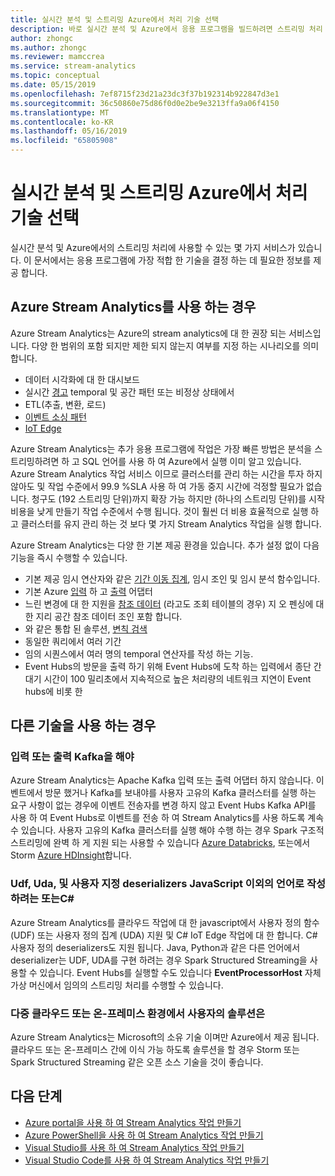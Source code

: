 ```yaml
---
title: 실시간 분석 및 스트리밍 Azure에서 처리 기술 선택
description: 바로 실시간 분석 및 Azure에서 응용 프로그램을 빌드하려면 스트리밍 처리 기술 선택 하는 방법에 알아봅니다.
author: zhongc
ms.author: zhongc
ms.reviewer: mamccrea
ms.service: stream-analytics
ms.topic: conceptual
ms.date: 05/15/2019
ms.openlocfilehash: 7ef8715f23d21a23dc3f37b192314b922847d3e1
ms.sourcegitcommit: 36c50860e75d86f0d0e2be9e3213ffa9a06f4150
ms.translationtype: MT
ms.contentlocale: ko-KR
ms.lasthandoff: 05/16/2019
ms.locfileid: "65805908"
---
```

# <a name="choose-a-real-time-analytics-and-streaming-processing-technology-on-azure"></a>실시간 분석 및 스트리밍 Azure에서 처리 기술 선택

실시간 분석 및 Azure에서의 스트리밍 처리에 사용할 수 있는 몇 가지 서비스가 있습니다. 이 문서에서는 응용 프로그램에 가장 적합 한 기술을 결정 하는 데 필요한 정보를 제공 합니다.

## <a name="when-to-use-azure-stream-analytics"></a>Azure Stream Analytics를 사용 하는 경우

Azure Stream Analytics는 Azure의 stream analytics에 대 한 권장 되는 서비스입니다. 다양 한 범위의 포함 되지만 제한 되지 않는지 여부를 지정 하는 시나리오를 의미 합니다.

* 데이터 시각화에 대 한 대시보드
* 실시간 [경고](stream-analytics-set-up-alerts.md) temporal 및 공간 패턴 또는 비정상 상태에서
* ETL(추출, 변환, 로드)
* [이벤트 소싱 패턴](/azure/architecture/patterns/event-sourcing.md)
* [IoT Edge](stream-analytics-edge.md)

Azure Stream Analytics는 추가 응용 프로그램에 작업은 가장 빠른 방법은 분석을 스트리밍하려면 하 고 SQL 언어를 사용 하 여 Azure에서 실행 이미 알고 있습니다. Azure Stream Analytics 작업 서비스 이므로 클러스터를 관리 하는 시간을 투자 하지 않아도 및 작업 수준에서 99.9 %SLA 사용 하 여 가동 중지 시간에 걱정할 필요가 없습니다. 청구도 (192 스트리밍 단위)까지 확장 가능 하지만 (하나의 스트리밍 단위)를 시작 비용을 낮게 만들기 작업 수준에서 수행 됩니다. 것이 훨씬 더 비용 효율적으로 실행 하 고 클러스터를 유지 관리 하는 것 보다 몇 가지 Stream Analytics 작업을 실행 합니다.

Azure Stream Analytics는 다양 한 기본 제공 환경을 있습니다. 추가 설정 없이 다음 기능을 즉시 수행할 수 있습니다.

* 기본 제공 임시 연산자와 같은 [기간 이동 집계](stream-analytics-window-functions.md), 임시 조인 및 임시 분석 함수입니다.
* 기본 Azure [입력](stream-analytics-add-inputs.md) 하 고 [출력](stream-analytics-define-outputs.md) 어댑터
* 느린 변경에 대 한 지원을 [참조 데이터](stream-analytics-use-reference-data.md) (라고도 조회 테이블의 경우) 지 오 펜싱에 대 한 지리 공간 참조 데이터 조인 포함 합니다.
* 와 같은 통합 된 솔루션, [변칙 검색](stream-analytics-machine-learning-anomaly-detection.md)
* 동일한 쿼리에서 여러 기간
* 임의 시퀀스에서 여러 명의 temporal 연산자를 작성 하는 기능.
* Event Hubs의 방문을 출력 하기 위해 Event Hubs에 도착 하는 입력에서 종단 간 대기 시간이 100 밀리초에서 지속적으로 높은 처리량의 네트워크 지연이 Event hubs에 비롯 한

## <a name="when-to-use-other-technologies"></a>다른 기술을 사용 하는 경우

### <a name="you-need-to-input-from-or-output-to-kafka"></a>입력 또는 출력 Kafka을 해야

Azure Stream Analytics는 Apache Kafka 입력 또는 출력 어댑터 하지 않습니다. 이벤트에서 방문 했거나 Kafka를 보내야를 사용자 고유의 Kafka 클러스터를 실행 하는 요구 사항이 없는 경우에 이벤트 전송자를 변경 하지 않고 Event Hubs Kafka API를 사용 하 여 Event Hubs로 이벤트를 전송 하 여 Stream Analytics를 사용 하도록 계속 수 있습니다. 사용자 고유의 Kafka 클러스터를 실행 해야 수행 하는 경우 Spark 구조적 스트리밍에 완벽 하 게 지원 되는 사용할 수 있습니다 [Azure Databricks](../azure-databricks/index.yml), 또는에서 Storm [Azure HDInsight](../hdinsight/storm/apache-storm-tutorial-get-started-linux.md)합니다.

### <a name="you-want-to-write-udfs-udas-and-custom-deserializers-in-a-language-other-than-javascript-or-c"></a>Udf, Uda, 및 사용자 지정 deserializers JavaScript 이외의 언어로 작성 하려는 또는C#

Azure Stream Analytics를 클라우드 작업에 대 한 javascript에서 사용자 정의 함수 (UDF) 또는 사용자 정의 집계 (UDA) 지원 및 C# IoT Edge 작업에 대 한 합니다. C#사용자 정의 deserializers도 지원 됩니다. Java, Python과 같은 다른 언어에서 deserializer는 UDF, UDA를 구현 하려는 경우 Spark Structured Streaming을 사용할 수 있습니다. Event Hubs를 실행할 수도 있습니다 **EventProcessorHost** 자체 가상 머신에서 임의의 스트리밍 처리를 수행할 수 있습니다.

### <a name="your-solution-is-in-a-multi-cloud-or-on-premises-environment"></a>다중 클라우드 또는 온-프레미스 환경에서 사용자의 솔루션은

Azure Stream Analytics는 Microsoft의 소유 기술 이며만 Azure에서 제공 됩니다. 클라우드 또는 온-프레미스 간에 이식 가능 하도록 솔루션을 할 경우 Storm 또는 Spark Structured Streaming 같은 오픈 소스 기술을 것이 좋습니다.

## <a name="next-steps"></a>다음 단계

* [Azure portal을 사용 하 여 Stream Analytics 작업 만들기](stream-analytics-quick-create-portal.md)
* [Azure PowerShell을 사용 하 여 Stream Analytics 작업 만들기](stream-analytics-quick-create-powershell.md)
* [Visual Studio를 사용 하 여 Stream Analytics 작업 만들기](stream-analytics-quick-create-vs.md)
* [Visual Studio Code를 사용 하 여 Stream Analytics 작업 만들기](quick-create-vs-code.md)